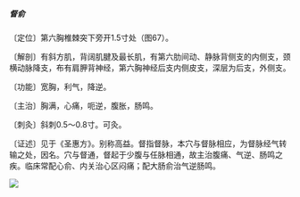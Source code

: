 #####  督俞

〔定位〕第六胸椎棘突下旁开1.5寸处（图67）。

〔解剖〕有斜方肌，背阔肌腱及最长肌，有第六肋间动、静脉背侧支的内侧支，颈横动脉降支，布有肩胛背神经，第六胸神经后支内侧皮支，深层为后支，外侧支。

〔功能〕宽胸，利气，降逆。

〔主治〕胸满，心痛，呃逆，腹胀，肠鸣。

〔刺灸〕斜刺0.5〜0.8寸。可灸。

〔证述〕见于《圣惠方》。别称高益。督指督脉，本穴与督脉相应，为督脉经气转输之处，因名。穴与督通，督起于少腹与任脉相通，故主治腹痛、气逆、肠鸣之疾。临床常配心俞、内关治心区闷痛；配大肠俞治气逆肠鸣。

![](img/图67.jpg)
